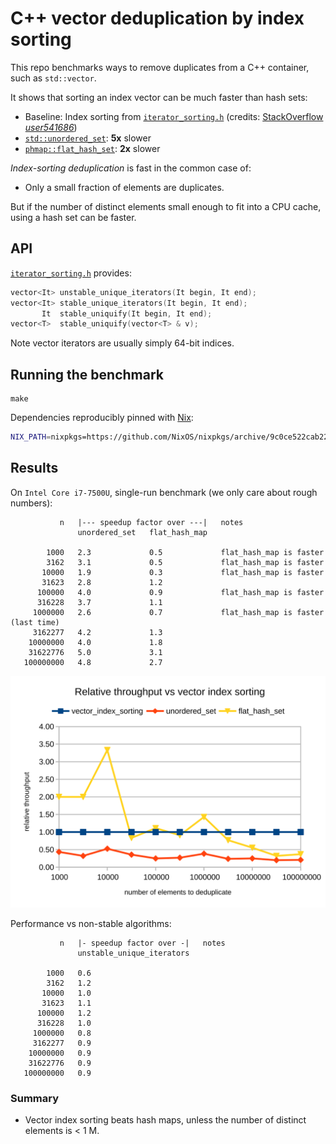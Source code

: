 # C++ vector deduplication by index sorting

This repo benchmarks ways to remove duplicates from a C++ container, such as `std::vector`.

It shows that sorting an index vector can be much faster than hash sets:

* Baseline: Index sorting from [`iterator_sorting.h`](./iterator_sorting.h) (credits: [StackOverflow _user541686_](https://stackoverflow.com/questions/12200486/how-to-remove-duplicates-from-unsorted-stdvector-while-keeping-the-original-or/15761097#15761097))
* [`std::unordered_set`](https://en.cppreference.com/w/cpp/container/unordered_set): **5x** slower
* [`phmap::flat_hash_set`](https://github.com/greg7mdp/parallel-hashmap): **2x** slower

_Index-sorting deduplication_ is fast in the common case of:

* Only a small fraction of elements are duplicates.

But if the number of distinct elements small enough to fit into a CPU cache, using a hash set can be faster.


## API

[`iterator_sorting.h`](./iterator_sorting.h) provides:

```c++
vector<It> unstable_unique_iterators(It begin, It end);
vector<It> stable_unique_iterators(It begin, It end);
       It  stable_uniquify(It begin, It end);
vector<T>  stable_uniquify(vector<T> & v);
```

Note vector iterators are usually simply 64-bit indices.


## Running the benchmark

```
make
```

Dependencies reproducibly pinned with [Nix](https://nixos.org):

```sh
NIX_PATH=nixpkgs=https://github.com/NixOS/nixpkgs/archive/9c0ce522cab22ccaba5f89188d24ef5bb919d914.tar.gz nix-shell -p parallel-hashmap --pure --run make
```


## Results

On `Intel Core i7-7500U`, single-run benchmark (we only care about rough numbers):

```
           n   |--- speedup factor over ---|   notes
               unordered_set   flat_hash_map

        1000   2.3             0.5             flat_hash_map is faster
        3162   3.1             0.5             flat_hash_map is faster
       10000   1.9             0.3             flat_hash_map is faster
       31623   2.8             1.2
      100000   4.0             0.9             flat_hash_map is faster
      316228   3.7             1.1
     1000000   2.6             0.7             flat_hash_map is faster (last time)
     3162277   4.2             1.3
    10000000   4.0             1.8
    31622776   5.0             3.1
   100000000   4.8             2.7
```

![results graph](graph.svg)

Performance vs non-stable algorithms:

```
           n   |- speedup factor over -|   notes
               unstable_unique_iterators

        1000   0.6
        3162   1.2
       10000   1.0
       31623   1.1
      100000   1.2
      316228   1.0
     1000000   0.8
     3162277   0.9
    10000000   0.9
    31622776   0.9
   100000000   0.9
```


### Summary

* Vector index sorting beats hash maps, unless the number of distinct elements is < 1 M.
